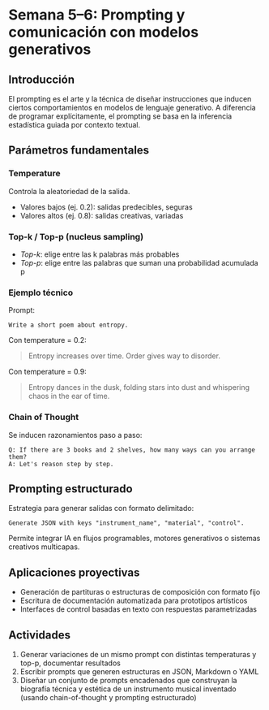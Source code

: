 # Semana 5–6: Prompting y comunicación con modelos generativos

## Introducción

El prompting es el arte y la técnica de diseñar instrucciones que inducen ciertos comportamientos en modelos de lenguaje generativo. A diferencia de programar explícitamente, el prompting se basa en la inferencia estadística guiada por contexto textual.

## Parámetros fundamentales

### Temperature

Controla la aleatoriedad de la salida.

* Valores bajos (ej. 0.2): salidas predecibles, seguras
* Valores altos (ej. 0.8): salidas creativas, variadas

### Top-k / Top-p (nucleus sampling)

* *Top-k*: elige entre las k palabras más probables
* *Top-p*: elige entre las palabras que suman una probabilidad acumulada p

### Ejemplo técnico

Prompt:

```
Write a short poem about entropy.
```

Con temperature = 0.2:

> Entropy increases over time. Order gives way to disorder.

Con temperature = 0.9:

> Entropy dances in the dusk, folding stars into dust and whispering chaos in the ear of time.

### Chain of Thought

Se inducen razonamientos paso a paso:

```
Q: If there are 3 books and 2 shelves, how many ways can you arrange them?
A: Let's reason step by step.
```

## Prompting estructurado

Estrategia para generar salidas con formato delimitado:

```
Generate JSON with keys "instrument_name", "material", "control".
```

Permite integrar IA en flujos programables, motores generativos o sistemas creativos multicapas.

## Aplicaciones proyectivas

* Generación de partituras o estructuras de composición con formato fijo
* Escritura de documentación automatizada para prototipos artísticos
* Interfaces de control basadas en texto con respuestas parametrizadas

## Actividades

1. Generar variaciones de un mismo prompt con distintas temperaturas y top-p, documentar resultados
2. Escribir prompts que generen estructuras en JSON, Markdown o YAML
3. Diseñar un conjunto de prompts encadenados que construyan la biografía técnica y estética de un instrumento musical inventado (usando chain-of-thought y prompting estructurado)
